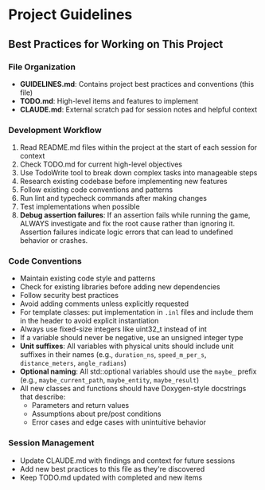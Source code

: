 # Project Guidelines

## Best Practices for Working on This Project

### File Organization
- **GUIDELINES.md**: Contains project best practices and conventions (this file)
- **TODO.md**: High-level items and features to implement
- **CLAUDE.md**: External scratch pad for session notes and helpful context

### Development Workflow
1. Read README.md files within the project at the start of each session for context
2. Check TODO.md for current high-level objectives
3. Use TodoWrite tool to break down complex tasks into manageable steps
4. Research existing codebase before implementing new features
5. Follow existing code conventions and patterns
6. Run lint and typecheck commands after making changes
7. Test implementations when possible
8. **Debug assertion failures**: If an assertion fails while running the game, ALWAYS investigate and fix the root cause rather than ignoring it. Assertion failures indicate logic errors that can lead to undefined behavior or crashes.

### Code Conventions
- Maintain existing code style and patterns
- Check for existing libraries before adding new dependencies
- Follow security best practices
- Avoid adding comments unless explicitly requested
- For template classes: put implementation in `.inl` files and include them in the header to avoid explicit instantiation
- Always use fixed-size integers like uint32_t instead of int
- If a variable should never be negative, use an unsigned integer type
- **Unit suffixes**: All variables with physical units should include unit suffixes in their names (e.g., `duration_ns`, `speed_m_per_s`, `distance_meters`, `angle_radians`)
- **Optional naming**: All std::optional variables should use the `maybe_` prefix (e.g., `maybe_current_path`, `maybe_entity`, `maybe_result`)
- All new classes and functions should have Doxygen-style docstrings that describe:
  - Parameters and return values
  - Assumptions about pre/post conditions
  - Error cases and edge cases with unintuitive behavior

### Session Management
- Update CLAUDE.md with findings and context for future sessions
- Add new best practices to this file as they're discovered
- Keep TODO.md updated with completed and new items
